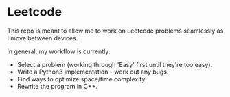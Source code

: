# Leetcode

This repo is meant to allow me to work on Leetcode problems seamlessly as I move between devices. 

In general, my workflow is currently:

- Select a problem (working through 'Easy' first until they're too easy).
- Write a Python3 implementation - work out any bugs.
- Find ways to optimize space/time complexity.
- Rewrite the program in C++.

